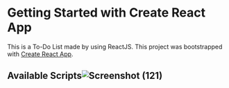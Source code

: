 # Getting Started with Create React App
This is a To-Do List made by using ReactJS.
This project was bootstrapped with [Create React App](https://github.com/facebook/create-react-app).

## Available Scripts![Screenshot (121)](https://user-images.githubusercontent.com/109027538/186947647-33f19837-d818-479e-9d3e-4c95e7b1c10b.png)
